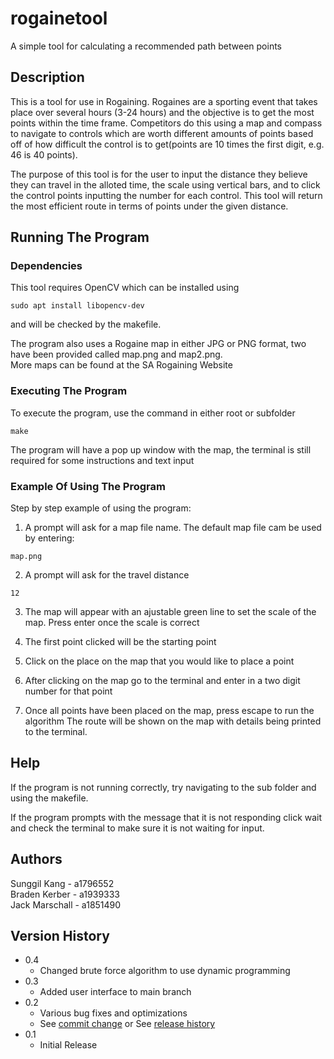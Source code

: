 # rogainetool

A simple tool for calculating a recommended path between points

## Description

This is a tool for use in Rogaining. Rogaines are a sporting event that takes place over several hours (3-24 hours) and the objective is to get the most points within the time frame. Competitors do this using a map and compass to navigate to controls which are worth different amounts of points based off of how difficult the control is to get(points are 10 times the first digit, e.g. 46 is 40 points). 

The purpose of this tool is for the user to input the distance they believe they can travel in the alloted time, the scale using vertical bars, and to click the control points inputting the number for each control. This tool will return the most efficient route in terms of points under the given distance.

## Running The Program

### Dependencies
This tool requires OpenCV which can be installed using 
```
sudo apt install libopencv-dev
```
and will be checked by the makefile.  
  
The program also uses a Rogaine map in either JPG or PNG format, two have been provided called map.png and map2.png.  
More maps can be found at the SA Rogaining Website

### Executing The Program

To execute the program, use the command in either root or subfolder
```
make
```
The program will have a pop up window with the map, the terminal is still required for some instructions and text input  

### Example Of Using The Program

Step by step example of using the program:
1. A prompt will ask for a map file name. The default map file cam be used by entering:
```
map.png
```
2. A prompt will ask for the travel distance
```
12
```
3. The map will appear with an ajustable green line to set the scale of the map. Press enter once the scale is correct

4. The first point clicked will be the starting point

5. Click on the place on the map that you would like to place a point

6. After clicking on the map go to the terminal and enter in a two digit number for that point

7. Once all points have been placed on the map, press escape to run the algorithm
The route will be shown on the map with details being printed to the terminal.

## Help

If the program is not running correctly, try navigating to the sub folder and using the makefile.

If the program prompts with the message that it is not responding click wait and check the terminal to make sure it is not waiting for input.

## Authors

Sunggil Kang - a1796552  
Braden Kerber - a1939333  
Jack Marschall - a1851490  

## Version History
* 0.4
   * Changed brute force algorithm to use dynamic programming
* 0.3
   * Added user interface to main branch
* 0.2
    * Various bug fixes and optimizations
    * See [commit change]() or See [release history]()
* 0.1
    * Initial Release
